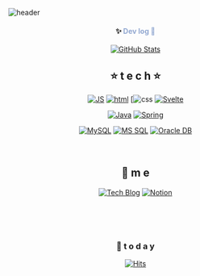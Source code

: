 <!--
**eurdream98/eurdream98** is a ✨ _special_ ✨ repository because its `README.md` (this file) appears on your GitHub profile.

Here are some ideas to get you started:

- 🔭 I’m currently working on ...
- 🌱 I’m currently learning ...
- 👯 I’m looking to collaborate on ...
- 🤔 I’m looking for help with ...
- 💬 Ask me about ...
- 📫 How to reach me: ...
- 😄 Pronouns: ...
- ⚡ Fun fact: ...
-->
![header](https://capsule-render.vercel.app/api?type=rect&color=gradient&height=300&section=header&text=Eurdream98's%20🚀code&fontSize=50&animation=fadeIn)

<div align="center">

#### ✨ **<span style="color: #92a8d1">Dev log 🚀</span>**

[![GitHub Stats](https://github-readme-stats.vercel.app/api?username=eurdream98&count_private=true&custom_title=Eurdream98's&nbsp;github&nbsp;👀&bg_color=30,92a8d1,f7cac9&title_color=fff&text_color=fff)](https://github.com/anuraghazra/github-readme-stats)


  
  ## ⭐ t e c h ⭐

  
[![JS](https://img.shields.io/badge/JavaScript-F7DF1E?style=flat-square&logo=JavaScript&logoColor=black)](https://github.com/eurdream98/TODO-List) [![html](https://img.shields.io/badge/Html-E34F26?style=flat-square&logo=Html5&logoColor=white)](https://github.com/eurdream98/fullPage) [![css](httpshttps://github.com/eurdream98/fullPage) [![Svelte](https://img.shields.io/badge/Svelte-FF3E00?style=flat-square&logo=Svelte&logoColor=white)](https://github.com/Joowon0220/svelte)
<br>


[![Java](https://img.shields.io/badge/Java-007396?style=flat-square&logo=Java&logoColor=white)](https://github.com/eurdream98/weather) [![Spring](https://img.shields.io/badge/Spring-6DB33Fstyle=flat-square&logo=Spring&logoColor=white)](https://github.com/eurdream98/SpringMVC)
<br>

[![MySQL](https://img.shields.io/badge/MySQL-4479A1?style=flat-square&logo=MySQL&logoColor=white)](https://github.com/eurdream98/Spring_Weather)  [![MS SQL](https://img.shields.io/badge/MSSQL-CC2927?style=flat-square&logo=mssql&logoColor=white)](https://github.com/eurdream98/Spring_Weather) [![Oracle DB](https://img.shields.io/badge/Oracle-F80000?style=flat-square&logo=oracle&logoColor=white)](https://github.com/eurdream98/SpringMVC)
<br><br><br>
## 💫 m e 
[![Tech Blog](https://img.shields.io/badge/Blog-FF5722?style=flat-square&logo=blogger&logoColor=white)](https://eurdream98.tistory.com/) [![Notion](https://img.shields.io/badge/Notion-000000?style=flat-square&logo=notion&logoColor=white)](https://www.notion.so/c2002e568d234152bc48b16503079b51)


<br><br><br>

### 🌄  t o d a y 
[![Hits](https://hits.seeyoufarm.com/api/count/incr/badges/fullPage)](https://hits.seeyoufarm.com/api/count/incr/badges/fullPage)
